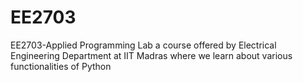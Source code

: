 # EE2703
EE2703-Applied Programming Lab a course offered by Electrical Engineering Department at IIT Madras where we learn about various functionalities of Python 
